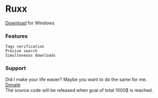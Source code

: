 # Ruxx
[Download](Releases) for Windows

### Features
    Tags verification
    Precise search
    Simulteneous downloads

### Support
Did I make your life easier? Maybe you want to do the same for me.  
[Donate](https://paypal.me/trickerer)  
The source code will be released when goal of total 1000$ is reached.
